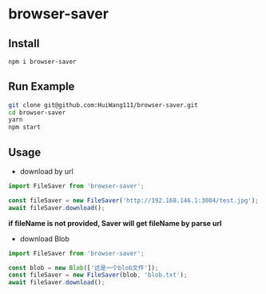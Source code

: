 # browser-saver

## Install
```bash
npm i browser-saver
```

## Run Example
```bash
git clone git@github.com:HuiWang111/browser-saver.git
cd browser-saver
yarn
npm start
```

## Usage
- download by url
```js
import FileSaver from 'browser-saver';

const fileSaver = new FileSaver('http://192.168.146.1:3004/test.jpg');
await fileSaver.download();
```
**if fileName is not provided, Saver will get fileName by parse url**

- download Blob
```js
import FileSaver from 'browser-saver';

const blob = new Blob(['这是一个blob文件']);
const fileSaver = new FileSaver(blob, 'blob.txt');
await fileSaver.download();
```